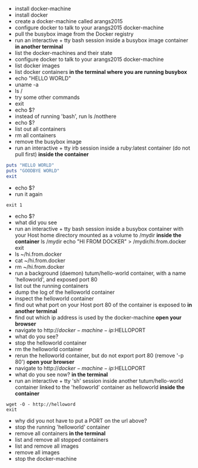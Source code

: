 * install docker-machine
* install docker
* create a docker-machine called arangs2015
* configure docker to talk to your arangs2015 docker-machine
* pull the busybox image from the Docker registry
* run an interactive + tty bash session inside a busybox image container
**in another terminal**
* list the docker-machines and their state
* configure docker to talk to your arangs2015 docker-machine
* list docker images
* list docker containers
**in the terminal where you are running busybox**
* echo "HELLO WORLD"
* uname -a
* ls /
* try some other commands
* exit
* echo $?
* instead of running 'bash', run ls /notthere
* echo $?
* list out all containers
* rm all containers
* remove the busybox image
* run an interactive + tty irb session inside a ruby:latest container (do not pull first)
**inside the container**
```ruby
puts "HELLO WORLD"
puts "GOODBYE WORLD"
exit
```
* echo $?
* run it again
```
exit 1
```
* echo $?
* what did you see
* run an interactive + tty bash session inside a busybox container with your Host home directory mounted as a volume to /mydir
**inside the container**
ls /mydir
echo "HI FROM DOCKER" > /mydir/hi.from.docker
exit
* ls ~/hi.from.docker
* cat ~/hi.from.docker
* rm ~/hi.from.docker
* run a background (daemon) tutum/hello-world container, with a name 'helloworld', and exposed port 80
* list out the running containers
* dump the log of the helloworld container
* inspect the helloworld container
* find out what port on your Host port 80 of the container is exposed to
**in another terminal**
* find out which ip address is used by the docker-machine
**open your browser**
* navigate to http://$docker-machine-ip:$HELLOPORT
* what do you see?
* stop the helloworld container
* rm the helloworld container
* rerun the helloworld container, but do not export port 80 (remove '-p 80')
**open your browser**
* navigate to http://$docker-machine-ip:$HELLOPORT
* what do you see now?
**in the terminal**
* run an interactive + tty 'sh' session inside another tutum/hello-world container linked to the 'helloworld' container as helloworld
**inside the container**
```
wget -O - http://helloword
exit
```
* why did you not have to put a PORT on the url above?
* stop the running 'helloworld' container
* remove all containers
**in the terminal**
* list and remove all stopped containers
* list and remove all images
* remove all images
* stop the docker-machine
